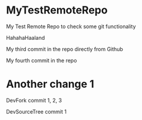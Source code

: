 # MyTestRemoteRepo
My Test Remote Repo to check some git functionality

HahahaHaaland

My third commit in the repo directly from Github 

My fourth commit in the repo

Another change 1
=
DevFork commit 1, 2, 3

DevSourceTree commit 1

